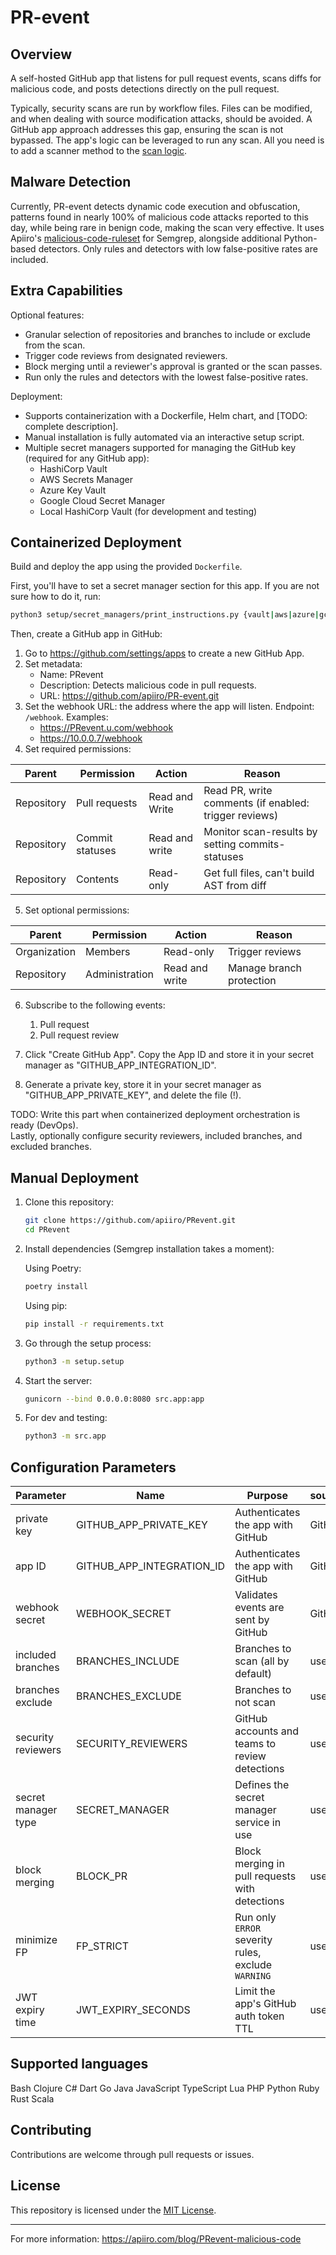 # PR-event


## Overview

A self-hosted GitHub app that listens for pull request events, scans diffs for malicious code, and posts detections directly on the pull request.

Typically, security scans are run by workflow files. Files can be modified, and when dealing with source modification attacks, should be avoided. A GitHub app approach addresses this gap, ensuring the scan is not bypassed. The app's logic can be leveraged to run any scan. All you need is to add a scanner method to the [scan logic](https://github.com/apiiro/PRevent/blob/main/src/scan/scan_logic.py).


## Malware Detection

Currently, PR-event detects dynamic code execution and obfuscation, patterns found in nearly 100% of malicious code attacks reported to this day, while being rare in benign code, making the scan very effective. It uses Apiiro's [malicious-code-ruleset](https://github.com/apiiro/malicious-code-ruleset.git) for Semgrep, alongside additional Python-based detectors. Only rules and detectors with low false-positive rates are included. 


## Extra Capabilities

Optional features:
- Granular selection of repositories and branches to include or exclude from the scan.
- Trigger code reviews from designated reviewers.
- Block merging until a reviewer's approval is granted or the scan passes.
- Run only the rules and detectors with the lowest false-positive rates.

Deployment:
- Supports containerization with a Dockerfile, Helm chart, and [TODO: complete description].
- Manual installation is fully automated via an interactive setup script.
- Multiple secret managers supported for managing the GitHub key (required for any GitHub app):
  - HashiCorp Vault
  - AWS Secrets Manager
  - Azure Key Vault
  - Google Cloud Secret Manager
  - Local HashiCorp Vault (for development and testing)


## Containerized Deployment 

Build and deploy the app using the provided `Dockerfile`.

First, you'll have to set a secret manager section for this app. If you are not sure how to do it, run:
```bash
python3 setup/secret_managers/print_instructions.py {vault|aws|azure|gcloud|local}
```

Then, create a GitHub app in GitHub:
1. Go to https://github.com/settings/apps to create a new GitHub App.
2. Set metadata:  
   - Name: PRevent  
   - Description: Detects malicious code in pull requests.  
   - URL: https://github.com/apiiro/PR-event.git
3. Set the webhook URL: the address where the app will listen. Endpoint: `/webhook`. Examples:  
   - https://PRevent.u.com/webhook  
   - https://10.0.0.7/webhook
4. Set required permissions:

| Parent     | Permission      | Action          | Reason                                                |
|------------|-----------------|-----------------|-------------------------------------------------------|
| Repository | Pull requests   | Read and Write  | Read PR, write comments (if enabled: trigger reviews) |
| Repository | Commit statuses | Read and write  | Monitor scan-results by setting commits-statuses      |
| Repository | Contents        | Read-only       | Get full files, can't build AST from diff             |

5. Set optional permissions:

| Parent        | Permission     | Action          | Reason                   |
|---------------|----------------|-----------------|--------------------------|
| Organization  | Members        | Read-only       | Trigger reviews          |
| Repository    | Administration | Read and write  | Manage branch protection |

6. Subscribe to the following events:
   1. Pull request
   2. Pull request review

7. Click "Create GitHub App". Copy the App ID and store it in your secret manager as "GITHUB_APP_INTEGRATION_ID".
8. Generate a private key, store it in your secret manager as "GITHUB_APP_PRIVATE_KEY", and delete the file (!).

TODO: Write this part when containerized deployment orchestration is ready (DevOps).  
Lastly, optionally configure security reviewers, included branches, and excluded branches.


## Manual Deployment

1. Clone this repository:
   ```bash
   git clone https://github.com/apiiro/PRevent.git
   cd PRevent
   ```
2. Install dependencies (Semgrep installation takes a moment):

   Using Poetry:
   ```bash
   poetry install
   ```

   Using pip:
   ```bash
   pip install -r requirements.txt
   ```
3. Go through the setup process:
   ```bash
   python3 -m setup.setup
   ```
4. Start the server:
   ```bash
   gunicorn --bind 0.0.0.0:8080 src.app:app 
   ```
5. For dev and testing:
   ```bash
   python3 -m src.app 
   ```

## Configuration Parameters

| Parameter           | Name                      | Purpose                                             | source | Storage         | Default |
|---------------------|---------------------------|-----------------------------------------------------|--------|-----------------|---------|
| private key         | GITHUB_APP_PRIVATE_KEY    | Authenticates the app with GitHub                   | GitHub | secret manager  | -       |
| app ID              | GITHUB_APP_INTEGRATION_ID | Authenticates the app with GitHub                   | GitHub | secret manager  | -       |
| webhook secret      | WEBHOOK_SECRET            | Validates events are sent by GitHub                 | GitHub | secret manager  | -       |
| included branches   | BRANCHES_INCLUDE          | Branches to scan (all by default)                   | user   | secret manager  | {}      |
| branches exclude    | BRANCHES_EXCLUDE          | Branches to not scan                                | user   | secret manager  | {}      |
| security reviewers  | SECURITY_REVIEWERS        | GitHub accounts and teams to review detections      | user   | secret manager  | []      |
| secret manager type | SECRET_MANAGER            | Defines the secret manager service in use           | user   | src/settings.py | vault   |
| block merging       | BLOCK_PR                  | Block merging in pull requests with detections      | user   | src/settings.py | False   |
| minimize FP         | FP_STRICT                 | Run only `ERROR` severity rules, exclude `WARNING`  | user   | src/settings.py | False   |
| JWT expiry time     | JWT_EXPIRY_SECONDS        | Limit the app's GitHub auth token TTL               | user   | src/settings.py | 120     |  


## Supported languages

Bash
Clojure
C#
Dart
Go
Java
JavaScript
TypeScript
Lua
PHP
Python
Ruby
Rust
Scala


## Contributing

Contributions are welcome through pull requests or issues.

## License

This repository is licensed under the [MIT License](LICENSE).

---

For more information:
https://apiiro.com/blog/PRevent-malicious-code
